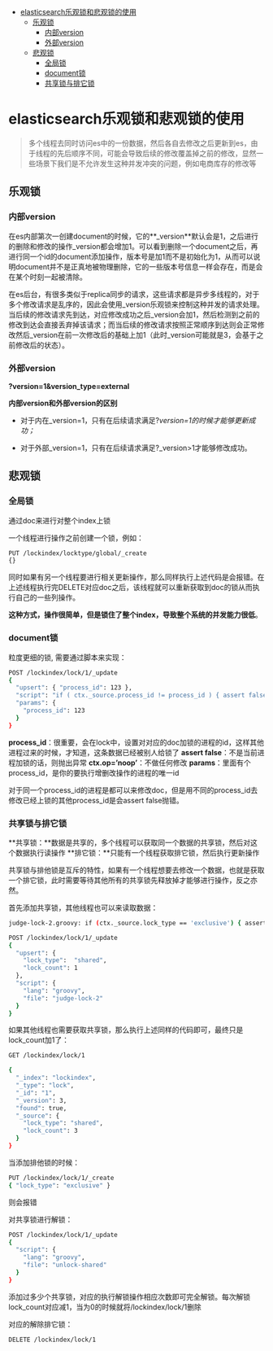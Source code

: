 <!-- TOC -->

- [elasticsearch乐观锁和悲观锁的使用](#elasticsearch乐观锁和悲观锁的使用)
    - [乐观锁](#乐观锁)
        - [内部version](#内部version)
        - [外部version](#外部version)
    - [悲观锁](#悲观锁)
        - [全局锁](#全局锁)
        - [document锁](#document锁)
        - [共享锁与排它锁](#共享锁与排它锁)

<!-- /TOC -->
# elasticsearch乐观锁和悲观锁的使用

> 多个线程去同时访问es中的一份数据，然后各自去修改之后更新到es，由于线程的先后顺序不同，可能会导致后续的修改覆盖掉之前的修改，显然一些场景下我们是不允许发生这种并发冲突的问题，例如电商库存的修改等



## 乐观锁

### 内部version

在es内部第次一创建document的时候，它的**_version**默认会是1，之后进行的删除和修改的操作_version都会增加1。可以看到删除一个document之后，再进行同一个id的document添加操作，版本号是加1而不是初始化为1，从而可以说明document并不是正真地被物理删除，它的一些版本号信息一样会存在，而是会在某个时刻一起被清除。

在es后台，有很多类似于replica同步的请求，这些请求都是异步多线程的，对于多个修改请求是乱序的，因此会使用_version乐观锁来控制这种并发的请求处理。当后续的修改请求先到达，对应修改成功之后_version会加1，然后检测到之前的修改到达会直接丢弃掉该请求；而当后续的修改请求按照正常顺序到达则会正常修改然后_version在前一次修改后的基础上加1（此时_version可能就是3，会基于之前修改后的状态）。



### 外部version

**?version=1&version_type=external**

**内部version和外部version的区别**

- 对于内在_version=1，只有在后续请求满足?_version=1的时候才能够更新成功；_

- 对于外部_version=1，只有在后续请求满足?_version>1才能够修改成功。



## 悲观锁

### 全局锁

通过doc来进行对整个index上锁

一个线程进行操作之前创建一个锁，例如：

```bash
PUT /lockindex/locktype/global/_create
{}
```

同时如果有另一个线程要进行相关更新操作，那么同样执行上述代码是会报错。在上述线程执行完DELETE对应doc之后，该线程就可以重新获取到doc的锁从而执行自己的一些列操作。

**这种方式，操作很简单，但是锁住了整个index，导致整个系统的并发能力很低**。



### document锁

粒度更细的锁, 需要通过脚本来实现：

```bash
POST /lockindex/lock/1/_update
{
  "upsert": { "process_id": 123 },
  "script": "if ( ctx._source.process_id != process_id ) { assert false }; ctx.op = 'noop';"
  "params": {
    "process_id": 123
  }
}
```

**process_id**：很重要，会在lock中，设置对对应的doc加锁的进程的id，这样其他进程过来的时候，才知道，这条数据已经被别人给锁了 
**assert false**：不是当前进程加锁的话，则抛出异常 
**ctx.op=’noop’**：不做任何修改 
**params**：里面有个process_id，是你的要执行增删改操作的进程的唯一id

对于同一个process_id的进程是都可以来修改doc，但是用不同的process_id去修改已经上锁的其他process_id是会assert false抛错。



### 共享锁与排它锁

**共享锁：**数据是共享的，多个线程可以获取同一个数据的共享锁，然后对这个数据执行读操作 
**排它锁：**只能有一个线程获取排它锁，然后执行更新操作

共享锁与排他锁是互斥的特性，如果有一个线程想要去修改一个数据，也就是获取一个排它锁，此时需要等待其他所有的共享锁先释放掉才能够进行操作，反之亦然。

首先添加共享锁，其他线程也可以来读取数据：

```bash
judge-lock-2.groovy: if (ctx._source.lock_type == 'exclusive') { assert false }; ctx._source.lock_count++

POST /lockindex/lock/1/_update 
{
  "upsert": { 
    "lock_type":  "shared",
    "lock_count": 1
  },
  "script": {
    "lang": "groovy",
    "file": "judge-lock-2"
  }
}
```

如果其他线程也需要获取共享锁，那么执行上述同样的代码即可，最终只是lock_count加1了：

```bash
GET /lockindex/lock/1

{
  "_index": "lockindex",
  "_type": "lock",
  "_id": "1",
  "_version": 3,
  "found": true,
  "_source": {
    "lock_type": "shared",
    "lock_count": 3
  }
}
```

当添加排他锁的时候：

```bash
PUT /lockindex/lock/1/_create
{ "lock_type": "exclusive" }
```

则会报错

对共享锁进行解锁：

```bash
POST /lockindex/lock/1/_update
{
  "script": {
    "lang": "groovy",
    "file": "unlock-shared"
  }
}
```


添加过多少个共享锁，对应的执行解锁操作相应次数即可完全解锁。每次解锁lock_count对应减1，当为0的时候就将/lockindex/lock/1删除

对应的解除排它锁：

```bash
DELETE /lockindex/lock/1
```

